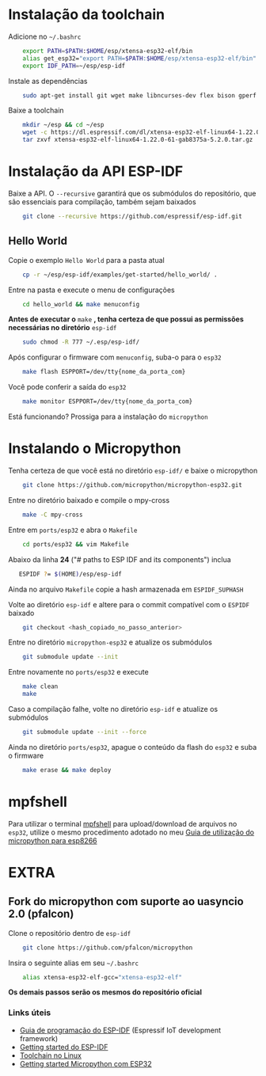 # Instalação da toolchain

Adicione no `~/.bashrc`

``` bash
    export PATH=$PATH:$HOME/esp/xtensa-esp32-elf/bin
    alias get_esp32="export PATH=$PATH:$HOME/esp/xtensa-esp32-elf/bin"
    export IDF_PATH=~/esp/esp-idf
```

Instale as dependências

``` bash
    sudo apt-get install git wget make libncurses-dev flex bison gperf python python-serial
```

Baixe a toolchain

``` bash
    mkdir ~/esp && cd ~/esp
    wget -c https://dl.espressif.com/dl/xtensa-esp32-elf-linux64-1.22.0-61-gab8375a-5.2.0.tar.gz
    tar zxvf xtensa-esp32-elf-linux64-1.22.0-61-gab8375a-5.2.0.tar.gz
```

# Instalação da API ESP-IDF

Baixe a API. O `--recursive` garantirá que os submódulos do repositório, que são essenciais para compilação, também sejam baixados

``` bash
    git clone --recursive https://github.com/espressif/esp-idf.git
```

## Hello World

Copie o exemplo `Hello World` para a pasta atual
```bash
    cp -r ~/esp/esp-idf/examples/get-started/hello_world/ .
``` 

Entre na pasta e execute o menu de configurações
```bash
    cd hello_world && make menuconfig
```

__Antes de executar o__ `make` __, tenha certeza de que possui as permissões necessárias no diretório__ `esp-idf`
```bash
    sudo chmod -R 777 ~/.esp/esp-idf/
```

Após configurar o firmware com `menuconfig`, suba-o para o `esp32`
```bash
    make flash ESPPORT=/dev/tty{nome_da_porta_com}
```

Você pode conferir a saída do `esp32`
``` bash
    make monitor ESPPORT=/dev/tty{nome_da_porta_com}
```

Está funcionando? Prossiga para a instalação do `micropython`

# Instalando o Micropython

Tenha certeza de que você está no diretório `esp-idf/` e baixe o micropython
```bash
    git clone https://github.com/micropython/micropython-esp32.git
```

Entre no diretório baixado e compile o mpy-cross
```bash
    make -C mpy-cross
```

Entre em `ports/esp32` e abra o `Makefile`
```bash
    cd ports/esp32 && vim Makefile
```

Abaixo da linha **24** ("# paths to ESP IDF and its components") inclua
```bash
   ESPIDF ?= $(HOME)/esp/esp-idf
```

Ainda no arquivo `Makefile` copie a hash armazenada em `ESPIDF_SUPHASH`


Volte ao diretório `esp-idf` e altere para o commit compatível com o `ESPIDF` baixado
```bash
    git checkout <hash_copiado_no_passo_anterior>
```

Entre no diretório `micropython-esp32` e atualize os submódulos
```bash
    git submodule update --init
```

Entre novamente no `ports/esp32` e execute
```bash
    make clean 
    make
```

Caso a compilação falhe, volte no diretório `esp-idf` e atualize os submódulos
```bash
    git submodule update --init --force
```

Ainda no diretório `ports/esp32`, apague o conteúdo da flash do `esp32` e suba o firmware
```bash
    make erase && make deploy
```

# mpfshell

Para utilizar o terminal [mpfshell](https://github.com/wendlers/mpfshell) para upload/download de arquivos no `esp32`, utilize o mesmo procedimento adotado no meu [Guia de utilização do micropython para esp8266](https://github.com/GabrielMMelo/esp8266_course#mpfshell)


# EXTRA 
## Fork do micropython com suporte ao uasyncio 2.0 (pfalcon) 

Clone o repositório dentro de `esp-idf`
```bash
    git clone https://github.com/pfalcon/micropython
``` 

Insira o seguinte alias em seu `~/.bashrc`
```bash
    alias xtensa-esp32-elf-gcc="xtensa-esp32-elf"
```

**Os demais passos serão os mesmos do repositório oficial**


### Links úteis
- [Guia de programação do ESP-IDF](https://docs.espressif.com/projects/esp-idf/en/latest/) (Espressif IoT development framework)
- [Getting started do ESP-IDF](https://docs.espressif.com/projects/esp-idf/en/latest/get-started/)
- [Toolchain no Linux](https://docs.espressif.com/projects/esp-idf/en/latest/get-started/linux-setup.html)
- [Getting started Micropython com ESP32](http://docs.micropython.org/en/latest/esp32/tutorial/intro.html#esp32-intro)
